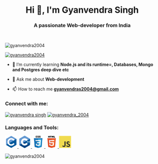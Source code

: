 <h1 align="center">Hi 👋, I'm Gyanvendra Singh</h1>
<h3 align="center">A passionate Web-developer from India</h3>
<img width="200px" src="https://giphy.com/gifs/dommespace-domme-space-programador-qgQUggAC3Pfv687qPC" alt="">

<p align="left"> <img src="https://komarev.com/ghpvc/?username=gyanvendra2004&label=Profile%20views&color=0e75b6&style=flat" alt="gyanvendra2004" /> </p>

<p align="left"> <a href="https://github.com/ryo-ma/github-profile-trophy"><img src="https://github-profile-trophy.vercel.app/?username=gyanvendra2004" alt="gyanvendra2004" /></a> </p>

- 🌱 I’m currently learning **Node.js and its runtime=, Databases, Mongo and Postgres deep dive etc**

- 💬 Ask me about **Web-development**

- 📫 How to reach me **gyanvendras2004@gmail.com**

<h3 align="left">Connect with me:</h3>
<p align="left">
<a href="https://linkedin.com/in/gyanvendra singh" target="blank"><img align="center" src="https://raw.githubusercontent.com/rahuldkjain/github-profile-readme-generator/master/src/images/icons/Social/linked-in-alt.svg" alt="gyanvendra singh" height="30" width="40" /></a>
<a href="https://instagram.com/gyanvendra_2004" target="blank"><img align="center" src="https://raw.githubusercontent.com/rahuldkjain/github-profile-readme-generator/master/src/images/icons/Social/instagram.svg" alt="gyanvendra_2004" height="30" width="40" /></a>
</p>

<h3 align="left">Languages and Tools:</h3>
<p align="left"> <a href="https://www.cprogramming.com/" target="_blank" rel="noreferrer"> <img src="https://raw.githubusercontent.com/devicons/devicon/master/icons/c/c-original.svg" alt="c" width="40" height="40"/> </a> <a href="https://www.w3schools.com/cpp/" target="_blank" rel="noreferrer"> <img src="https://raw.githubusercontent.com/devicons/devicon/master/icons/cplusplus/cplusplus-original.svg" alt="cplusplus" width="40" height="40"/> </a> <a href="https://www.w3schools.com/css/" target="_blank" rel="noreferrer"> <img src="https://raw.githubusercontent.com/devicons/devicon/master/icons/css3/css3-original-wordmark.svg" alt="css3" width="40" height="40"/> </a> <a href="https://www.w3.org/html/" target="_blank" rel="noreferrer"> <img src="https://raw.githubusercontent.com/devicons/devicon/master/icons/html5/html5-original-wordmark.svg" alt="html5" width="40" height="40"/> </a> <a href="https://developer.mozilla.org/en-US/docs/Web/JavaScript" target="_blank" rel="noreferrer"> <img src="https://raw.githubusercontent.com/devicons/devicon/master/icons/javascript/javascript-original.svg" alt="javascript" width="40" height="40"/> </a> </p>

<p><img align="center" src="https://github-readme-stats.vercel.app/api/top-langs?username=gyanvendra2004&show_icons=true&locale=en&layout=compact" alt="gyanvendra2004" /></p>

